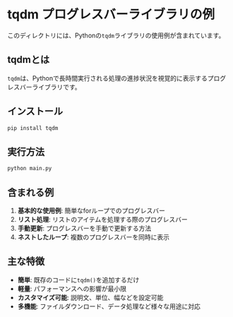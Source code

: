 # tqdm プログレスバーライブラリの例

このディレクトリには、Pythonの`tqdm`ライブラリの使用例が含まれています。

## tqdmとは

`tqdm`は、Pythonで長時間実行される処理の進捗状況を視覚的に表示するプログレスバーライブラリです。

## インストール

```bash
pip install tqdm
```

## 実行方法

```bash
python main.py
```

## 含まれる例

1. **基本的な使用例**: 簡単なforループでのプログレスバー
2. **リスト処理**: リストのアイテムを処理する際のプログレスバー
3. **手動更新**: プログレスバーを手動で更新する方法
4. **ネストしたループ**: 複数のプログレスバーを同時に表示

## 主な特徴

- **簡単**: 既存のコードに`tqdm()`を追加するだけ
- **軽量**: パフォーマンスへの影響が最小限
- **カスタマイズ可能**: 説明文、単位、幅などを設定可能
- **多機能**: ファイルダウンロード、データ処理など様々な用途に対応
